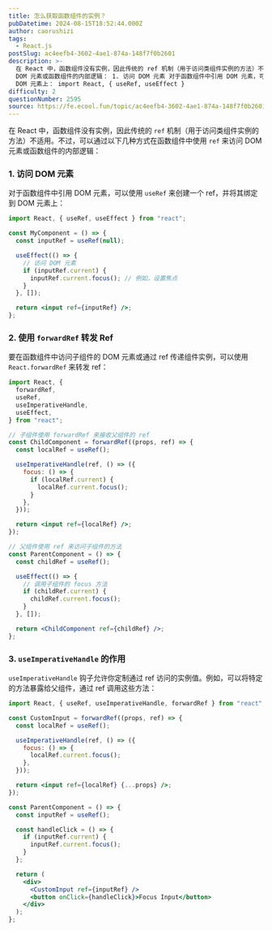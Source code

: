 ```yaml
---
title: 怎么获取函数组件的实例？
pubDatetime: 2024-08-15T18:52:44.000Z
author: caorushizi
tags:
  - React.js
postSlug: ac4eefb4-3602-4ae1-874a-148f7f0b2601
description: >-
  在 React 中，函数组件没有实例，因此传统的 ref 机制（用于访问类组件实例的方法）不适用。不过，可以通过以下几种方式在函数组件中使用 ref 来访问
  DOM 元素或函数组件的内部逻辑： 1. 访问 DOM 元素 对于函数组件中引用 DOM 元素，可以使用 useRef 来创建一个 ref，并将其绑定到
  DOM 元素上： import React, { useRef, useEffect }
difficulty: 2
questionNumber: 2595
source: https://fe.ecool.fun/topic/ac4eefb4-3602-4ae1-874a-148f7f0b2601
---
```


在 React 中，函数组件没有实例，因此传统的 `ref` 机制（用于访问类组件实例的方法）不适用。不过，可以通过以下几种方式在函数组件中使用 `ref` 来访问 DOM 元素或函数组件的内部逻辑：

### **1. 访问 DOM 元素**

对于函数组件中引用 DOM 元素，可以使用 `useRef` 来创建一个 ref，并将其绑定到 DOM 元素上：

```jsx
import React, { useRef, useEffect } from "react";

const MyComponent = () => {
  const inputRef = useRef(null);

  useEffect(() => {
    // 访问 DOM 元素
    if (inputRef.current) {
      inputRef.current.focus(); // 例如，设置焦点
    }
  }, []);

  return <input ref={inputRef} />;
};
```

### **2. 使用 `forwardRef` 转发 Ref**

要在函数组件中访问子组件的 DOM 元素或通过 ref 传递组件实例，可以使用 `React.forwardRef` 来转发 ref：

```jsx
import React, {
  forwardRef,
  useRef,
  useImperativeHandle,
  useEffect,
} from "react";

// 子组件使用 forwardRef 来接收父组件的 ref
const ChildComponent = forwardRef((props, ref) => {
  const localRef = useRef();

  useImperativeHandle(ref, () => ({
    focus: () => {
      if (localRef.current) {
        localRef.current.focus();
      }
    },
  }));

  return <input ref={localRef} />;
});

// 父组件使用 ref 来访问子组件的方法
const ParentComponent = () => {
  const childRef = useRef();

  useEffect(() => {
    // 调用子组件的 focus 方法
    if (childRef.current) {
      childRef.current.focus();
    }
  }, []);

  return <ChildComponent ref={childRef} />;
};
```

### **3. `useImperativeHandle` 的作用**

`useImperativeHandle` 钩子允许你定制通过 ref 访问的实例值。例如，可以将特定的方法暴露给父组件，通过 ref 调用这些方法：

```jsx
import React, { useRef, useImperativeHandle, forwardRef } from "react";

const CustomInput = forwardRef((props, ref) => {
  const localRef = useRef();

  useImperativeHandle(ref, () => ({
    focus: () => {
      localRef.current.focus();
    },
  }));

  return <input ref={localRef} {...props} />;
});

const ParentComponent = () => {
  const inputRef = useRef();

  const handleClick = () => {
    if (inputRef.current) {
      inputRef.current.focus();
    }
  };

  return (
    <div>
      <CustomInput ref={inputRef} />
      <button onClick={handleClick}>Focus Input</button>
    </div>
  );
};
```
